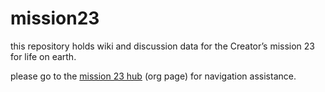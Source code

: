 # mission23
this repository holds wiki and discussion data for the Creator’s mission 23 for life on earth. 

please go to the [mission 23 hub](https://github.com/mission23) (org page) for navigation assistance. 
